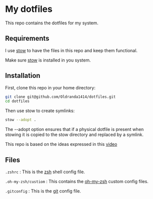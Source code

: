 # My dotfiles

This repo contains the dotfiles for my system.

## Requirements

I use [stow](https://www.gnu.org/software/stow/) to have the files in this repo and keep them functional.

Make sure [stow](https://www.gnu.org/software/stow/) is installed in you system.

## Installation

First, clone this repo in your home directory:

```sh
git clone git@github.com/Oldranda1414/dotfiles.git
cd dotfiles
```

Then use stow to create symlinks:

```sh
stow --adopt .
```

The --adopt option ensures that if a physical dotfile is present when stowing it is copied to the stow directory and replaced by a symlink.

This repo is based on the ideas expressed in this [video](https://youtu.be/y6XCebnB9gs?si=ApqFiTWsAKqE_-NI)

## Files

`.zshrc` : This is the [zsh](https://zsh.sourceforge.io/) shell config file.

`.oh-my-zsh/custiom` : This contains the [oh-my-zsh](https://ohmyz.sh/) custom config files.

`.gitconfig` : This is the [git](https://git-scm.com/) config file.

